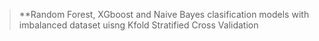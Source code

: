 

> **Random Forest, XGboost and Naive Bayes clasification models with imbalanced dataset uisng Kfold Stratified Cross Validation

